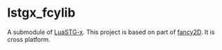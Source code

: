 # lstgx_fcylib

A submodule of [LuaSTG-x](https://github.com/Xrysnow/LuaSTG-x).
This project is based on part of [fancy2D](https://github.com/9chu/fancy2d). It is cross platform.
